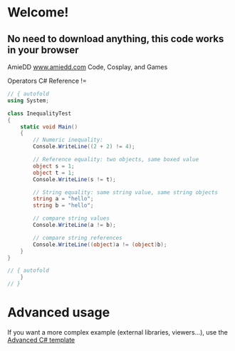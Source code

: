 # Welcome!
## No need to download anything, this code works in your browser
AmieDD www.amiedd.com
Code, Cosplay, and Games


Operators C# Reference
!=



```C# runnable
// { autofold
using System;

class InequalityTest
{
    static void Main()
    {
        // Numeric inequality:
        Console.WriteLine((2 + 2) != 4);

        // Reference equality: two objects, same boxed value
        object s = 1;
        object t = 1;
        Console.WriteLine(s != t);

        // String equality: same string value, same string objects
        string a = "hello";
        string b = "hello";

        // compare string values
        Console.WriteLine(a != b);

        // compare string references
        Console.WriteLine((object)a != (object)b);
    }
}

// { autofold
    }
// }
```

# Advanced usage

If you want a more complex example (external libraries, viewers...), use the [Advanced C# template](https://tech.io/select-repo/386)
